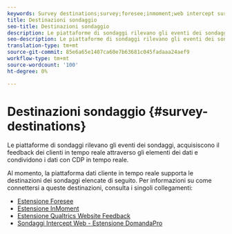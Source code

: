 ```yaml
---
keywords: Survey destinations;survey;foresee;inmoment;web intercept surveys;qualtrics
title: Destinazioni sondaggio
seo-title: Destinazioni sondaggio
description: Le piattaforme di sondaggi rilevano gli eventi dei sondaggi, acquisiscono il feedback dei clienti in tempo reale attraverso gli elementi dei dati e condividono i dati con CDP in tempo reale.
seo-description: Le piattaforme di sondaggi rilevano gli eventi dei sondaggi, acquisiscono il feedback dei clienti in tempo reale attraverso gli elementi dei dati e condividono i dati con CDP in tempo reale.
translation-type: tm+mt
source-git-commit: 85e6a65e1407ca60e7b63681c045fadaaa24aef9
workflow-type: tm+mt
source-wordcount: '100'
ht-degree: 0%

---
```



# Destinazioni sondaggio {#survey-destinations}

Le piattaforme di sondaggi rilevano gli eventi dei sondaggi, acquisiscono il feedback dei clienti in tempo reale attraverso gli elementi dei dati e condividono i dati con CDP in tempo reale.

Al momento, la piattaforma dati cliente in tempo reale supporta le destinazioni dei sondaggi elencate di seguito. Per informazioni su come connettersi a queste destinazioni, consulta i singoli collegamenti:

- [Estensione Foresee](./foresee.md)
- [Estensione InMoment](./inmoment.md)
- [Estensione Qualtrics Website Feedback](./qualtrics.md)
- [Sondaggi Intercept Web - Estensione DomandaPro](./web-intercept-surveys.md)
